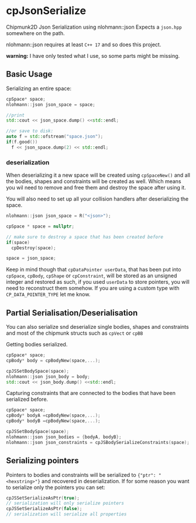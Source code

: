 # cpJsonSerialize

Chipmunk2D Json Serialization using nlohmann::json
Expects a `json.hpp` somewhere on the path.

nlohmann::json requires at least `C++ 17` and so does this project.

**warning:** I have only tested what I use, so some parts might be missing.

## Basic Usage

Serializing an entire space:

```cpp
cpSpace* space;
nlohmann::json json_space = space;

//print
std::cout << json_space.dump() <<std::endl;

//or save to disk:
auto f = std::ofstream("space.json");
if(f.good())
  f << json_space.dump(2) << std::endl;
```

### deserialization

When deserializing it a new space will be created using `cpSpaceNew()` and all the bodies, shapes and constraints will be created as well. Which means you wil need to remove and free them and destroy the space after using it.

You will also need to set up all your collision handlers after deserializing the space.


```cpp
nlohmann::json json_space = R("<json>");

cpSpace * space = nullptr;

// make sure to destroy a space that has been created before
if(space)
  cpDestroy(space);

space = json_space;
```

Keep in mind though that `cpDataPointer userData`, that has been put into `cpSpace`, `cpBody`, `cpShape` or `cpConstraint`, will be stored as an unsigned integer and restored as such, if you used `userData` to store pointers, you will need to reconstruct them somehow.
If you are using a custom type with `CP_DATA_POINTER_TYPE` let me know.

## Partial Serialisation/Deserialisation

You can also serialize snd deserialize single bodies, shapes and constraints and most of the chipmunk structs such as `cpVect` or `cpBB`

Getting bodies serialized.

```cpp
cpSpace* space;
cpBody* body = cpBodyNew(space,...);

cpJSSetBodySpace(space);
nlohmann::json json_body = body;
std::cout << json_body.dump() <<std::endl;
```

Capturing constraints that are connected to the bodies that have been serialized before.

```cpp
cpSpace* space;
cpBody* bodyA =cpBodyNew(space,...);
cpBody* bodyB =cpBodyNew(space,...);

cpJSSetBodySpace(space);
nlohmann::json json_bodies = {bodyA, bodyB};
nlohmann::json json_constraints = cpJSBodySerializeConstraints(space);
```

## Serializing pointers

Pointers to bodies and constraints will be serialized to `{"ptr": "<hexstring>"}` and recovered in deserialization. If for some reason you want to serialize only the pointers you can set:

```cpp
cpJSSetSerializeAsPtr(true);
// serialization will only serialize pointers
cpJSSetSerializeAsPtr(false);
// serialization will serialize all properties
```